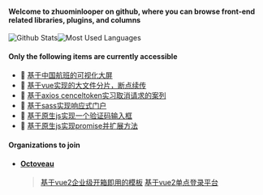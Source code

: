 #### Welcome to zhuominlooper on github, where you can browse front-end related libraries, plugins, and columns  
![Github Stats](https://github-readme-stats.vercel.app/api?username=zhuominlooper&show_icons=true&&theme=dracula&count_private=true&layout=compact&hide=stars)![Most Used Languages](https://github-readme-stats.vercel.app/api/top-langs/?username=zhuominlooper&theme=dracula&layout=compact)   

#### Only the following items are currently accessible  
* 🚀 [基于中国航班的可视化大屏](https://github.com/zhuominlooper/large-screen)
* 🍇 [基于vue实现的大文件分片，断点续传](https://github.com/zhuominlooper/upload-file)
* 🍊 [基于axios cenceltoken实习取消请求的案列](https://github.com/zhuominlooper/axios-cancelToken)
* 🥝 [基于sass实现响应式门户](https://github.com/zhuominlooper/reactive-portal)
* 🍒 [基于原生js实现一个验证码输入框](https://github.com/zhuominlooper/captcha-demo/tree/master/demo)
* 🍏 [基于原生js实现promise并扩展方法](https://github.com/zhuominlooper/extend-promise)

#### Organizations to join  
* ####  [Octoveau](https://github.com/Octoveau)   
    > [基于vue2企业级开箱即用的模板](https://github.com/Octoveau/vue2-template-protal)
    > [基于vue2单点登录平台](https://github.com/Octoveau/sso-admin-portal)




